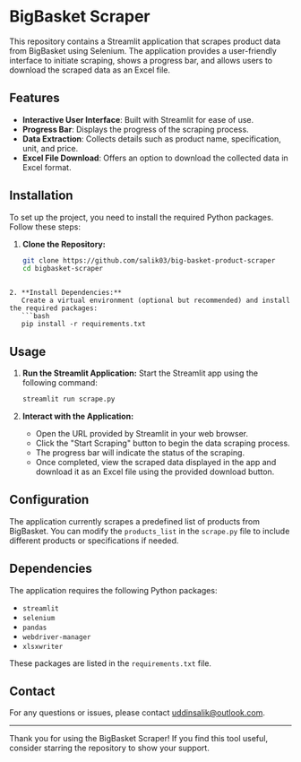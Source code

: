 # BigBasket Scraper

This repository contains a Streamlit application that scrapes product data from BigBasket using Selenium. The application provides a user-friendly interface to initiate scraping, shows a progress bar, and allows users to download the scraped data as an Excel file.

## Features

- **Interactive User Interface**: Built with Streamlit for ease of use.
- **Progress Bar**: Displays the progress of the scraping process.
- **Data Extraction**: Collects details such as product name, specification, unit, and price.
- **Excel File Download**: Offers an option to download the collected data in Excel format.

## Installation

To set up the project, you need to install the required Python packages. Follow these steps:

1. **Clone the Repository:**
   ```bash
   git clone https://github.com/salik03/big-basket-product-scraper
   cd bigbasket-scraper
```

2. **Install Dependencies:**
   Create a virtual environment (optional but recommended) and install the required packages:
   ```bash
   pip install -r requirements.txt
   ```

## Usage

1. **Run the Streamlit Application:**
   Start the Streamlit app using the following command:

   ```bash
   streamlit run scrape.py
   ```
2. **Interact with the Application:**

   - Open the URL provided by Streamlit in your web browser.
   - Click the "Start Scraping" button to begin the data scraping process.
   - The progress bar will indicate the status of the scraping.
   - Once completed, view the scraped data displayed in the app and download it as an Excel file using the provided download button.

## Configuration

The application currently scrapes a predefined list of products from BigBasket. You can modify the `products_list` in the `scrape.py` file to include different products or specifications if needed.

## Dependencies

The application requires the following Python packages:

- `streamlit`
- `selenium`
- `pandas`
- `webdriver-manager`
- `xlsxwriter`

These packages are listed in the `requirements.txt` file.

## Contact

For any questions or issues, please contact uddinsalik@outlook.com.

---

Thank you for using the BigBasket Scraper! If you find this tool useful, consider starring the repository to show your support.

```

